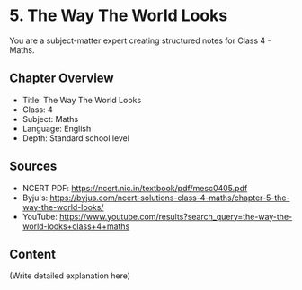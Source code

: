 # 5. The Way The World Looks

You are a subject-matter expert creating structured notes for Class 4 - Maths.

## Chapter Overview
- Title: The Way The World Looks
- Class: 4
- Subject: Maths
- Language: English
- Depth: Standard school level

## Sources
- NCERT PDF: https://ncert.nic.in/textbook/pdf/mesc0405.pdf
- Byju's: https://byjus.com/ncert-solutions-class-4-maths/chapter-5-the-way-the-world-looks/
- YouTube: https://www.youtube.com/results?search_query=the-way-the-world-looks+class+4+maths

## Content
(Write detailed explanation here)

